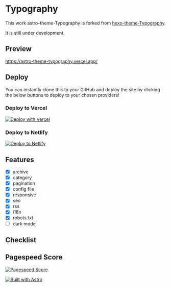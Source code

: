 # Typography

This work astro-theme-Typography is forked from [hexo-theme-Typography](https://github.com/sumimakito/hexo-theme-typography).

It is still under development.


## Preview
https://astro-theme-typography.vercel.app/

## Deploy

You can instantly clone this to your GitHub and deploy the site by clicking the below buttons to deploy to your chosen providers!

### Deploy to Vercel

[![Deploy with Vercel](https://vercel.com/button)](https://vercel.com/new/clone?repository-url=https%3A%2F%2Fgithub.com%2Fmoeyua%2Fastro-theme-typography)

### Deploy to Netlify
  
[![Deploy to Netlify](https://www.netlify.com/img/deploy/button.svg)](https://app.netlify.com/start/deploy?repository=https%3A%2F%2Fgithub.com%2Fmoeyua%2Fastro-theme-typography)


## Features
- [x] archive
- [x] category
- [x] pagination
- [x] config file
- [x] responsive
- [x] seo
- [x] rss
- [x] i18n
- [x] robots.txt
- [ ] dark mode

## Checklist


## Pagespeed Score

[![Pagespeed Score](https://github.com/moeyua/astro-theme-typography/assets/45156493/26b37fd9-122a-48e5-90e9-db274c5dcbf6)](https://pagespeed.web.dev/analysis/https-astro-theme-typography-vercel-app-home-1/1enpbpw1e3?form_factor=desktop)

[![Built with Astro](https://astro.badg.es/v2/built-with-astro/small.svg)](https://astro.build)
